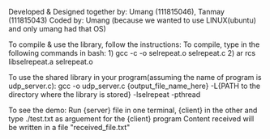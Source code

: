 Developed & Designed together by: Umang (111815046), Tanmay (111815043)
Coded by: Umang (because we wanted to use LINUX(ubuntu) and only umang had that OS)

To compile & use the library, follow the instructions:
  To compile, type in the following commands in bash:
    1) gcc -c -o selrepeat.o selrepeat.c 
    2) ar rcs libselrepeat.a selrepeat.o
  
  To use the shared library in your program(assuming the name of program is udp_server.c):
    gcc -o udp_server.c {output_file_name_here} -L{PATH to the directory where the library is stored} -lselrepeat -pthread
  
  To see the demo:
  Run {server} file in one terminal, {client} in the other and type ./test.txt as arguement for the {client} program
  Content received will be written in a file "received_file.txt"


    
